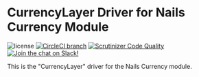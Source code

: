 # CurrencyLayer Driver for Nails Currency Module

![license](https://img.shields.io/badge/license-MIT-green.svg)
[![CircleCI branch](https://img.shields.io/circleci/project/github/nails/driver-currency-currencylayer.svg)](https://circleci.com/gh/nails/driver-currency-currencylayer)
[![Scrutinizer Code Quality](https://scrutinizer-ci.com/g/nails/driver-currency-currencylayer/badges/quality-score.png)](https://scrutinizer-ci.com/g/nails/driver-currency-currencylayer)
[![Join the chat on Slack!](https://now-examples-slackin-rayibnpwqe.now.sh/badge.svg)](https://nails-app.slack.com/shared_invite/MTg1NDcyNjI0ODcxLTE0OTUwMzA1NTYtYTZhZjc5YjExMQ)

This is the "CurrencyLayer" driver for the Nails Currency module.
